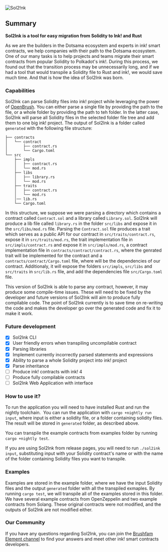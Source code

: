![Sol2!nk](https://user-images.githubusercontent.com/43150707/215464954-13e4c8d8-96b4-49da-996c-3e79b8344b3a.png)

## Summary

**Sol2Ink is a tool for easy migration from Solidity to Ink! and Rust**

As we are the builders in the Dotsama ecosystem and experts in ink! smart contracts, we help companies with their path to the Dotsama ecosystem.
One of our many tasks is to help projects and teams migrate their smart contracts from popular Solidity to Polkadot's ink!. During this process,
we found out that the transition process may be unnecessarily long, and if we had a tool that would transpile a Solidity file to Rust and ink!,
we would save much time. And that is how the idea of Sol2Ink was born.

### Capabilities

Sol2Ink can parse Solidity files into ink! project while leveraging the power of [OpenBrush](https://github.com/727-Ventures/openbrush-contracts). You can either parse a single file by providing the path to the file, or a whole folder by providing the path to teh folder. In the latter case, Sol2Ink will parse all Solidity files in the selected folder file tree and add them to one big ink! project. The output of Sol2Ink is a folder called `generated` with the following file structure:

```shell
├── contracts
│   └── contract
│       ├── contract.rs
│       └── Cargo.toml
└── src
    ├── impls
    │   ├── contract.rs
    │   └── mod.rs
    ├── libs
    │   ├── library.rs
    │   └── mod.rs
    ├── traits
    │   ├── contract.rs
    │   └── mod.rs
    │── lib.rs
    └── Cargo.toml
```

In this structure, we suppose we were parsing a directory which contains a contract called `Contract.sol` and a library called `Library.sol`. Sol2Ink will produce a lib file called `library.rs` in the folder `src/libs` and expose it in the `src/libs/mod.rs` file. Parsing the `Contract.sol` file produces a trait which serves as a public API for our contract in `src/traits/contract.rs`, expose it in `src/traits/mod.rs`, the trait implementation file in `src/impls/contract.rs` and expose it in `src/impls/mod.rs`, a contract implementation file in `contracts/contract/contract.rs`, where the genrated trait will be implemented for the contract and a `contracts/contract/Cargo.toml` file, where will be the dependencies of our contract. Additionaly, it will expose the folders `src/impls`, `src/libs` and `src/traits` in `src/lib.rs` file, and add the dependencies file `src/Cargo.toml` file.


This version of Sol2Ink is able to parse any contract, however, it may produce some compile-time issues. These will need to be fixed by the developer and future versions of Sol2Ink will aim to produce fully compilable code. The point of Sol2Ink currently is to save time on re-writing the code and makes the developer go over the generated code and fix it to make it work.

### Future development

- [x] Sol2Ink CLI
- [x] User friendly errors when transpiling uncompilable contract
- [x] Parsing libraries
- [x] Implement currently incorrectly parsed statements and expressions
- [x] Ability to parse a whole Solidity project into ink! project
- [x] Parse inheritance
- [ ] Produce ink! contracts with ink! 4
- [ ] Produce fully compilable contracts
- [ ] Sol2Ink Web Application with interface

### How to use it?

To run the application you will need to have installed Rust and run the nightly toolchain. ​
You can run the application with `cargo +nightly run input`, where input is either a solidity file, or a folder containing solidity files.
The result will be stored in `generated` folder, as described above.

You can transpile the example contracts from examples folder by running `cargo +nightly test`.

If you are using Sol2Ink from release pages, you will need to run `./sol2ink input`, substituting input with your Solidity contract's name or with the name of the folder containing Solidity files you want to transpile.

### Examples

Examples are stored in the example folder, where we have the input Solidity files and the output `generated` folder with all the transpiled exmaples.
By running `cargo test`, we will transpile all of the examples stored in this folder. We have several example contracts from OpenZeppelin and two example contracts from Solang. These original contracts were not modified, and the outputs of Sol2Ink are not modified either.

### Our Community

If you have any questions regarding Sol2Ink, you can join the [Brushfam Element channel](https://matrix.to/#/!utTuYglskDvqRRMQta:matrix.org?via=matrix.org&via=t2bot.io&via=web3.foundation) to find your answers and meet other ink! smart contracts developers.

